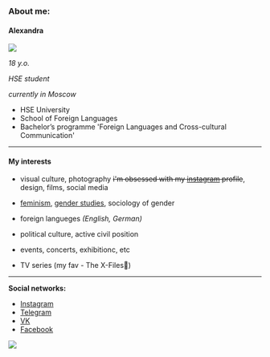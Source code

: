 ### About me:
#### Alexandra
![](https://cloclo25.datacloudmail.ru/weblink/thumb/xw1/6nXZ/DjPk3tqSd/2018-01-22%2002.51.10.jpg?x-email=sas110499%40mail.ru)

_18 y.o._

 _HSE student_

_currently in Moscow_

+ HSE University
+ School of Foreign Languages
+ Bachelor’s programme 'Foreign Languages and Cross-cultural Communication'

---
 #### My interests
 
* visual culture, photography ~~i'm obsessed with my [instagram](https://www.instagram.com/stepanceva/) profile~~, design, films, social media

* [feminism](https://vk.com/hsequality), [gender studies](https://vk.com/seminar_gender), sociology of gender

* foreign langueges _(English, German)_

* political culture, active civil position

* events, concerts, exhibitionc, etc

* TV series (my fav - The X-Files🖤)
---
**Social networks:**
 
- [Instagram](https://www.instagram.com/stepanceva "follow me")
- [Telegram](https://www.t.me/stepanceva "i have a huge collection of stickers!")
- [VK](https://vk.com/stepantseva_aleksandra)
- [Facebook](https://www.facebook.com/alexandra.stepanceva)

![](https://pp.userapi.com/c830608/v830608151/548bf/FZPvNuPwswE.jpg)
